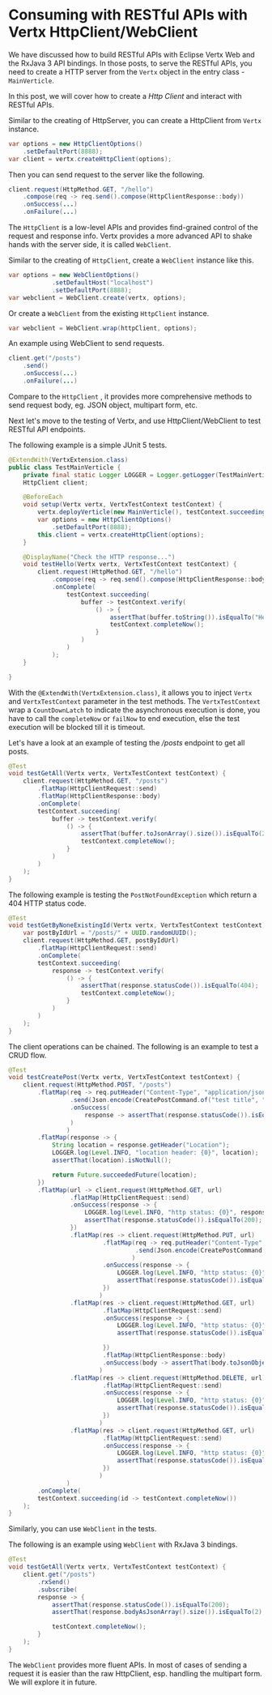 # Consuming with RESTful APIs with Vertx HttpClient/WebClient

We have discussed how to build RESTful APIs with Eclipse Vertx Web and the RxJava 3 API bindings. In those posts, to serve the RESTful APIs,  you need to create a HTTP server from the `Vertx` object in the entry class - `MainVerticle`.

In this post, we will cover how to create a *Http Client* and interact with RESTful APIs.

Similar to the creating of HttpServer, you can create a HttpClient from `Vertx` instance.

```java
var options = new HttpClientOptions()
    .setDefaultPort(8888);
var client = vertx.createHttpClient(options);
```

Then you can send request to the server like the following.

```java
client.request(HttpMethod.GET, "/hello")
    .compose(req -> req.send().compose(HttpClientResponse::body))
    .onSuccess(...)
    .onFailure(...)
```

The `HttpClient` is a low-level APIs and provides find-grained control of the request and response info.   Vertx provides a more advanced API to shake hands with the server side, it is called `WebClient`.

Similar to the creating of `HttpClient`,  create a `WebClient` instance like this.

```java
var options = new WebClientOptions()
            .setDefaultHost("localhost")
            .setDefaultPort(8888);
var webclient = WebClient.create(vertx, options);
```

Or create a  `WebClient` from the existing `HttpClient` instance.

```java
var webclient = WebClient.wrap(httpClient, options);
```

An example using WebClient to send requests.

```java
client.get("/posts")
    .send()
    .onSuccess(...)
    .onFailure(...)
```

Compare to the `HttpClient` , it provides more comprehensive methods to send request body, eg. JSON object, multipart form, etc.

Next let's move to the testing of Vertx, and use HttpClient/WebClient to test RESTful API endpoints.

The following example is a simple JUnit 5 tests. 

```java
@ExtendWith(VertxExtension.class)
public class TestMainVerticle {
    private final static Logger LOGGER = Logger.getLogger(TestMainVerticle.class.getName());
    HttpClient client;

    @BeforeEach
    void setup(Vertx vertx, VertxTestContext testContext) {
        vertx.deployVerticle(new MainVerticle(), testContext.succeeding(id -> testContext.completeNow()));
        var options = new HttpClientOptions()
            .setDefaultPort(8888);
        this.client = vertx.createHttpClient(options);
    }

    @DisplayName("Check the HTTP response...")
    void testHello(Vertx vertx, VertxTestContext testContext) {
        client.request(HttpMethod.GET, "/hello")
            .compose(req -> req.send().compose(HttpClientResponse::body))
            .onComplete(
                testContext.succeeding(
                    buffer -> testContext.verify(
                        () -> {
                            assertThat(buffer.toString()).isEqualTo("Hello from my route");
                            testContext.completeNow();
                        }
                    )
                )
            );
    }

}
```



With the  `@ExtendWith(VertxExtension.class)`, it allows you to inject `Vertx` and `VertxTestContext` parameter in the test methods. The `VertxTestContext`  wrap a  `CountDownLatch` to indicate the asynchronous execution is done, you have to call the `completeNow` or `failNow` to end execution, else the test execution will be blocked till it is timeout.

Let's have a look at an example of testing the */posts* endpoint to get all posts.

```java
@Test
void testGetAll(Vertx vertx, VertxTestContext testContext) {
    client.request(HttpMethod.GET, "/posts")
        .flatMap(HttpClientRequest::send)
        .flatMap(HttpClientResponse::body)
        .onComplete(
        testContext.succeeding(
            buffer -> testContext.verify(
                () -> {
                    assertThat(buffer.toJsonArray().size()).isEqualTo(2);
                    testContext.completeNow();
                }
            )
        )
    );
}
```

The following example is testing the `PostNotFoundException` which return a 404 HTTP status code.

```java
@Test
void testGetByNoneExistingId(Vertx vertx, VertxTestContext testContext) {
    var postByIdUrl = "/posts/" + UUID.randomUUID();
    client.request(HttpMethod.GET, postByIdUrl)
        .flatMap(HttpClientRequest::send)
        .onComplete(
        testContext.succeeding(
            response -> testContext.verify(
                () -> {
                    assertThat(response.statusCode()).isEqualTo(404);
                    testContext.completeNow();
                }
            )
        )
    );
}
```

The client operations can be chained. The following is an example to test a  CRUD flow.

```java
@Test
void testCreatePost(Vertx vertx, VertxTestContext testContext) {
    client.request(HttpMethod.POST, "/posts")
        .flatMap(req -> req.putHeader("Content-Type", "application/json")
                 .send(Json.encode(CreatePostCommand.of("test title", "test content of my post")))
                 .onSuccess(
                     response -> assertThat(response.statusCode()).isEqualTo(201)
                 )
                )
        .flatMap(response -> {
            String location = response.getHeader("Location");
            LOGGER.log(Level.INFO, "location header: {0}", location);
            assertThat(location).isNotNull();

            return Future.succeededFuture(location);
        })
        .flatMap(url -> client.request(HttpMethod.GET, url)
                 .flatMap(HttpClientRequest::send)
                 .onSuccess(response -> {
                     LOGGER.log(Level.INFO, "http status: {0}", response.statusCode());
                     assertThat(response.statusCode()).isEqualTo(200);
                 })
                 .flatMap(res -> client.request(HttpMethod.PUT, url)
                          .flatMap(req -> req.putHeader("Content-Type", "application/json")
                                   .send(Json.encode(CreatePostCommand.of("updated test title", "updated test content of my post")))
                                  )
                          .onSuccess(response -> {
                              LOGGER.log(Level.INFO, "http status: {0}", response.statusCode());
                              assertThat(response.statusCode()).isEqualTo(204);
                          })
                         )
                 .flatMap(res -> client.request(HttpMethod.GET, url)
                          .flatMap(HttpClientRequest::send)
                          .onSuccess(response -> {
                              LOGGER.log(Level.INFO, "http status: {0}", response.statusCode());
                              assertThat(response.statusCode()).isEqualTo(200);

                          })
                          .flatMap(HttpClientResponse::body)
                          .onSuccess(body -> assertThat(body.toJsonObject().getString("title")).isEqualTo("updated test title"))
                         )
                 .flatMap(res -> client.request(HttpMethod.DELETE, url)
                          .flatMap(HttpClientRequest::send)
                          .onSuccess(response -> {
                              LOGGER.log(Level.INFO, "http status: {0}", response.statusCode());
                              assertThat(response.statusCode()).isEqualTo(204);
                          })
                         )
                 .flatMap(res -> client.request(HttpMethod.GET, url)
                          .flatMap(HttpClientRequest::send)
                          .onSuccess(response -> {
                              LOGGER.log(Level.INFO, "http status: {0}", response.statusCode());
                              assertThat(response.statusCode()).isEqualTo(404);
                          })
                         )
                )
        .onComplete(
        testContext.succeeding(id -> testContext.completeNow())
    );
}
```

Similarly, you can use `WebClient` in the tests.

The following is an example using `WebClient` with RxJava 3 bindings. 

```java
@Test
void testGetAll(Vertx vertx, VertxTestContext testContext) {
    client.get("/posts")
        .rxSend()
        .subscribe(
        response -> {
            assertThat(response.statusCode()).isEqualTo(200);
            assertThat(response.bodyAsJsonArray().size()).isEqualTo(2);

            testContext.completeNow();
        }
    );
}
```

The `WebClient` provides more fluent APIs.  In most of cases of sending a request it is easier than the raw HttpClient, esp. handling the multipart form. We will explore it in future.

